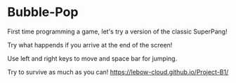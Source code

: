 # Bubble-Pop
First time programming a game, let's try a version of the classic SuperPang!

Try what happends if you arrive at the end of the screen!

Use left and right keys to move and space bar for jumping.


Try to survive as much as you can!    https://lebow-cloud.github.io/Project-B1/
